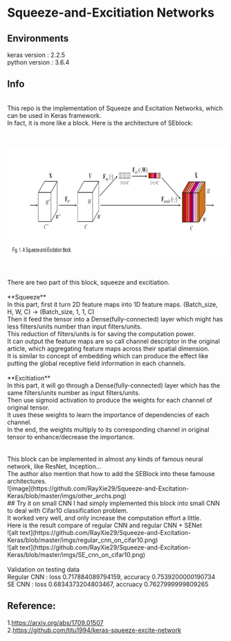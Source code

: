 # Squeeze-and-Excitiation Networks

## Environments
keras version : 2.2.5 <br />
python version : 3.6.4

## Info
<br />
This repo is the implementation of Squeeze and Excitation Networks, which can be used in Keras framework. <br />
In fact, it is more like a block. Here is the architecture of SEblock:<br />
<br />
<br />

![ScreenShot](imgs/SE_arch.png)

<br />
<br />
There are two part of this block, squeeze and excitiation. <br />
<br />
**Squeeze** <br />
In this part, first it turn 2D feature maps into 1D feature maps. (Batch_size, H, W, C) -> (Batch_size, 1, 1, C) <br />
Then it feed the tensor into a Dense(fully-connected) layer which might has less filters/units number than input filters/units. <br />
This reduction of filters/units is for saving the computation power. <br />
It can output the feature maps are so call channel descriptor in the original article, which aggregating feature maps across their spatial dimension. <br />
It is similar to concept of embedding which can produce the effect like putting the global receptive field information in each channels. <br />
<br />
**Excitiation** <br />
In this part, it will go through a Dense(fully-connected) layer which has the same filters/units number as input filters/units. <br />
Then use sigmoid activation to produce the weights for each channel of original tensor. <br />
It uses these weights to learn the importance of dependencies of each channel. <br />
In the end, the weights multiply to its corresponding channel in original tensor to enhance/decrease the importance. <br />
<br />
<br />
This block can be implemented in almost any kinds of famous neural network, like ResNet, Inception...<br />
The author also mention that how to add the SEBlock into these famouse architectures. <br />
![image](https://github.com/RayXie29/Squeeze-and-Excitation-Keras/blob/master/imgs/other_archs.png)
<br />
## Try it on small CNN
I had simply implemented this block into small CNN to deal with Cifar10 classification problem. <br />
It worked very well, and only increase the computation effort a little. <br />
Here is the result compare of regular CNN and regular CNN + SENet <br />
![alt text](https://github.com/RayXie29/Squeeze-and-Excitation-Keras/blob/master/imgs/regular_cnn_on_cifar10.png)<br />
![alt text](https://github.com/RayXie29/Squeeze-and-Excitation-Keras/blob/master/imgs/SE_cnn_on_cifar10.png)

<br />
<br />
Validation on testing data <br />
Regular CNN :  loss 0.717884089794159, accuracy 0.7539200000190734<br />
SE CNN : loss 0.6834373204803467, accruacy 0.7627999999809265

## Reference:
1.https://arxiv.org/abs/1709.01507<br />
2.https://github.com/titu1994/keras-squeeze-excite-network


